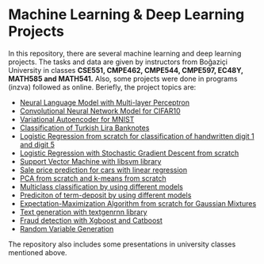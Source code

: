 # Machine Learning & Deep Learning Projects  
In this repository, there are several machine learning and deep learning projects. The tasks and data are given by instructors from Boğaziçi University in classes __CSE551, CMPE462, CMPE544, CMPE597, EC48Y, MATH585 and MATH541.__ Also, some projects were done in programs (inzva) followed  as online. Beriefly, the project topics are:
- [Neural Language Model with Multi-layer Perceptron](https://github.com/elifyilmaz2027/projects/tree/main/Neural%20Language%20Model)  
- [Convolutional Neural Network Model for CIFAR10](https://github.com/elifyilmaz2027/projects/tree/main/Convolutional%20Neural%20Network)  
- [Variational Autoencoder for MNIST](https://github.com/elifyilmaz2027/projects/tree/main/Variational%20Autoencoder)
- [Classification of Turkish Lira Banknotes](https://github.com/elifyilmaz2027/projects/tree/main/Turkish-lira-banknote%20classification)
- [Logistic Regression from scratch for classification of handwritten digit 1 and digit 5](https://github.com/elifyilmaz2027/projects/tree/main/Logistic%20Regression%20with%20Gradient%20Descent) 
- [Logistic Regression with Stochastic Gradient Descent from scratch](https://github.com/elifyilmaz2027/projects/tree/main/Logistic%20Regression%20with%20Stochastic%20Gradient%20Descent)  
- [Support Vector Machine with libsvm library](https://github.com/elifyilmaz2027/projects/tree/main/SVM)  
- [Sale price prediction for cars with linear regression](https://github.com/elifyilmaz2027/projects/blob/main/Sale%20Price%20for%20Different%20Cars.ipynb)     
- [PCA from scratch and k-means from scratch](https://github.com/elifyilmaz2027/projects/tree/main/k-means%26PCA)  
- [Multiclass classification by using different models](https://github.com/elifyilmaz2027/projects/blob/main/modelscomparison.ipynb)   
- [Prediciton of term-deposit by using different models](https://github.com/elifyilmaz2027/projects/blob/main/deposit_prediction.ipynb)  
- [Expectation-Maximization Algorithm from scratch for Gaussian Mixtures](https://github.com/elifyilmaz2027/projects/tree/main/Expectation-Maximization)   
- [Text generation with textgenrnn library](https://github.com/elifyilmaz2027/projects/blob/main/text-generation.ipynb)  
- [Fraud detection with Xgboost and Catboost](https://github.com/elifyilmaz2027/projects/blob/main/Fraud%20detection.ipynb)  
- [Random Variable Generation](https://github.com/elifyilmaz2027/projects/tree/main/Random%20Variable%20Generation)  
  

The repository also includes some presentations in university classes mentioned above.  


